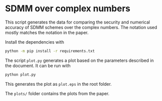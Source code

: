 # SDMM over complex numbers

This script generates the data for comparing the security and numerical accuracy of SDMM schemes over the complex numbers. The notation used mostly matches the notation in the paper.

Install the dependencies with

```bash
python -m pip install -r requirements.txt
```

The script `plot.py` generates a plot based on the parameters described in the document. It can be run with

```bash
python plot.py
```

This generates the plot as `plot.eps` in the root folder.

The `plots/` folder contains the plots from the paper.



